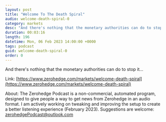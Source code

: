 ```yaml
---
layout: post
title: "Welcome To The Death Spiral"
audio: welcome-death-spiral-0
category: markets
desc: "And there's nothing that the monetary authorities can do to stop it..."
duration: 00:03:16
length: 196
datetime: Mon, 06 Feb 2023 14:00:00 +0000
tags: podcast
guid: welcome-death-spiral-0
order: 0
---
```

And there's nothing that the monetary authorities can do to stop it...

Link: [https://www.zerohedge.com/markets/welcome-death-spiral](https://www.zerohedge.com/markets/welcome-death-spiral)

About: The Zerohedge Podcast is a non-commercial, automated program, designed to give people a way to get news from Zerohedge in an audio format.  I am actively working on tweaking and improving the setup to create a better listening experience (February 2023).  Suggestions are welcome: [zerohedgePodcast@outlook.com](mailto:zerohedgePodcast@outlook.com)